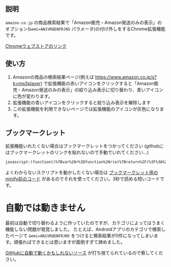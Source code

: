## 説明

`amazon.co.jp` の商品検索結果で「Amazon販売・Amazon発送のみの表示」のオプション(`&emi=AN1VRQENFRJN5` パラメータ)の付け外しをするChrome拡張機能です。

[Chromeウェブストアのリンク](https://chrome.google.com/webstore/detail/%E3%80%8Camazon%E8%B2%A9%E5%A3%B2%E3%83%BB%E7%99%BA%E9%80%81%E3%81%AE%E3%81%BF%E3%81%AE%E8%A1%A8%E7%A4%BA%E3%80%8D%E5%88%87%E6%9B%BF/dpcbfimhpjacdgoflenjamkkgjmecgng/related?hl=ja)

## 使い方

1. Amazonの商品の検索結果ページ(例えば https://www.amazon.co.jp/s?k=mp3player) で拡張機能の赤いアイコンをクリックすると「Amazon販売・Amazon発送のみの表示」の絞り込み表示に切り替わり、青いアイコンに色が変わります。
2. 拡張機能の青いアイコンをクリックすると絞り込み表示を解除します
3. この拡張機能を利用できないページでは拡張機能のアイコンが灰色になります。

## ブックマークレット

拡張機能いれたくない場合はブックマークレットをつかってください (githubにはブックマークレットのリンクを貼れないので手動でいれてください…)

```txt
javascript:(function()%7Bvar%20r%3Dfunction%20r(e)%7Breturn%2F(%3F%3A%253A%7C%3D)AN1VRQENFRJN5%26%2Fi.test(e%2B%22%26%22)%7D%3Bvar%20t%3Dfunction%20t(e)%7Bif(!e)%7Breturn%20false%7De%3De.toLowerCase()%3Breturn%20e.indexOf(%22https%3A%2F%2Famazon.co.jp%2Fs%3F%22)%3D%3D%3D0%7C%7Ce.indexOf(%22https%3A%2F%2Fwww.amazon.co.jp%2Fs%3F%22)%3D%3D%3D0%7D%3Bvar%20a%3Dfunction%20a(e)%7Bvar%20n%3De.href%3Bif(!t(n))%7Breturn%7Dif(r(n))%7Be.replace(n.replace(%2F(%5B%3F%26%5D)%5B%5E%3D%5D%2B%3D%5B%5E%26%5D*AN1VRQENFRJN5(%26%7C%24)%2Fgi%2C%22%241%22))%7Delse%7Be.replace(n%2B%22%26emi%3DAN1VRQENFRJN5%22)%7D%7D%3Ba(window.location)%7D)()%3B
```

よくわからないスクリプトを動かしたくない場合は [ブックマークレット用のminify前のコード](https://github.com/hazurupuzzle/amazon-emi-AN1VRQENFRJN5/blob/main/bookmarklet.js) があるのでそれを使ってください。3秒で読める短いコードです。

# 自動では動きません

最初は自動で切り替わるように作っていたのですが、カテゴリによってはうまく機能しない問題が発覚しました。
たとえば、Androidアプリのカテゴリで検索したページで `&emi=AN1VRQENFRJN5` をつけると検索結果が0件になってしまいます。頑張ればできるとは思いますが面倒すぎて諦めました。

[GitHubに自動で動くかもしれないソース](https://github.com/hazurupuzzle/amazon-emi-AN1VRQENFRJN5/blob/main/bg_for_auto.js) が打ち捨てられているので察してください。

